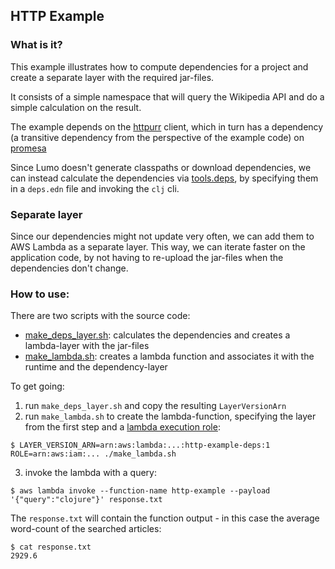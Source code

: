 ## HTTP Example

### What is it?

This example illustrates how to compute dependencies for a project and create a separate layer with the required jar-files.

It consists of a simple namespace that will query the Wikipedia API and do a simple calculation on the result.

The example depends on the [httpurr](https://github.com/funcool/httpurr) client, which in turn has a dependency 
(a transitive dependency from the perspective of the example code) on [promesa](https://docs.aws.amazon.com/lambda/latest/dg/lambda-intro-execution-role.html)

Since Lumo doesn't generate classpaths or download dependencies, 
we can instead calculate the dependencies via [tools.deps](https://clojure.org/guides/deps_and_cli), by specifying them in a 
`deps.edn` file and invoking the `clj` cli.

### Separate layer

Since our dependencies might not update very often, we can add them to AWS Lambda as a separate layer. This way,  we can iterate faster on the application code, by not having to re-upload the jar-files when the dependencies don't change.

### How to use:

There are two scripts with the source code:
- [make_deps_layer.sh](make_deps_layer.sh): calculates the dependencies and creates a lambda-layer with the jar-files
- [make_lambda.sh](make_lambda.sh): creates a lambda function and associates it with the runtime and the dependency-layer

To get going:
1. run `make_deps_layer.sh` and copy the resulting `LayerVersionArn`
2. run `make_lambda.sh` to create the lambda-function, specifying the layer from the first step 
and a [lambda execution role](https://docs.aws.amazon.com/lambda/latest/dg/lambda-intro-execution-role.html):

```
$ LAYER_VERSION_ARN=arn:aws:lambda:...:http-example-deps:1 ROLE=arn:aws:iam:... ./make_lambda.sh
```

3. invoke the lambda with a query:

```
$ aws lambda invoke --function-name http-example --payload '{"query":"clojure"}' response.txt
```

The `response.txt` will contain the function output - in this case the average word-count of the searched articles:

```
$ cat response.txt
2929.6
```
